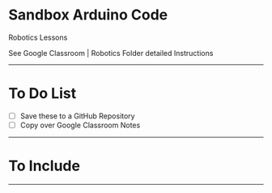 # Sandbox Arduino Code
Robotics Lessons

See Google Classroom | Robotics Folder detailed Instructions

---

# To Do List
- [ ] Save these to a GitHub Repository
- [ ] Copy over Google Classroom Notes

---

# To Include

---
